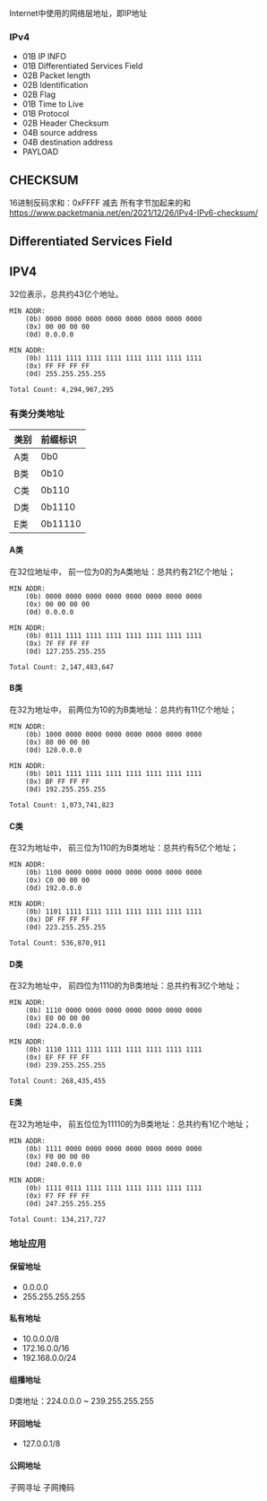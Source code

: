 Internet中使用的网络层地址，即IP地址




### IPv4

* 01B IP INFO
* 01B Differentiated Services Field
* 02B Packet length
* 02B Identification
* 02B Flag
* 01B Time to Live
* 01B Protocol
* 02B Header Checksum
* 04B source address
* 04B destination address
* PAYLOAD




CHECKSUM
------------

16进制反码求和：0xFFFF 减去 所有字节加起来的和
<https://www.packetmania.net/en/2021/12/26/IPv4-IPv6-checksum/>



Differentiated Services Field
------------------------------





## IPV4

32位表示，总共约43亿个地址。

```
MIN ADDR:
    (0b) 0000 0000 0000 0000 0000 0000 0000 0000
    (0x) 00 00 00 00
    (0d) 0.0.0.0

MIN ADDR:
    (0b) 1111 1111 1111 1111 1111 1111 1111 1111  
    (0x) FF FF FF FF
    (0d) 255.255.255.255

Total Count: 4,294,967,295
```

### 有类分类地址

| 类别 | 前缀标识 | 
|:---- |:------ |
| A类 | 0b0     | 
| B类 | 0b10    | 
| C类 | 0b110   |
| D类 | 0b1110  |
| E类 | 0b11110 |


#### A类

在32位地址中， 前一位为0的为A类地址：总共约有21亿个地址；

```
MIN ADDR:
    (0b) 0000 0000 0000 0000 0000 0000 0000 0000
    (0x) 00 00 00 00
    (0d) 0.0.0.0

MIN ADDR:
    (0b) 0111 1111 1111 1111 1111 1111 1111 1111
    (0x) 7F FF FF FF
    (0d) 127.255.255.255

Total Count: 2,147,483,647
```


#### B类

在32为地址中， 前两位为10的为B类地址：总共约有11亿个地址；

```
MIN ADDR:
    (0b) 1000 0000 0000 0000 0000 0000 0000 0000
    (0x) 80 00 00 00
    (0d) 128.0.0.0

MIN ADDR:
    (0b) 1011 1111 1111 1111 1111 1111 1111 1111  
    (0x) BF FF FF FF
    (0d) 192.255.255.255

Total Count: 1,073,741,823
```

#### C类

在32为地址中， 前三位为110的为B类地址：总共约有5亿个地址；

```
MIN ADDR:
    (0b) 1100 0000 0000 0000 0000 0000 0000 0000
    (0x) C0 00 00 00 
    (0d) 192.0.0.0

MIN ADDR:
    (0b) 1101 1111 1111 1111 1111 1111 1111 1111  
    (0x) DF FF FF FF
    (0d) 223.255.255.255

Total Count: 536,870,911
```

#### D类

在32为地址中， 前四位为1110的为B类地址：总共约有3亿个地址；

```
MIN ADDR:
    (0b) 1110 0000 0000 0000 0000 0000 0000 0000
    (0x) E0 00 00 00
    (0d) 224.0.0.0

MIN ADDR:
    (0b) 1110 1111 1111 1111 1111 1111 1111 1111  
    (0x) EF FF FF FF
    (0d) 239.255.255.255

Total Count: 268,435,455
```

#### E类

在32为地址中， 前五位位为11110的为B类地址：总共约有1亿个地址；

```
MIN ADDR:
    (0b) 1111 0000 0000 0000 0000 0000 0000 0000
    (0x) F0 00 00 00
    (0d) 240.0.0.0

MIN ADDR:
    (0b) 1111 0111 1111 1111 1111 1111 1111 1111  
    (0x) F7 FF FF FF
    (0d) 247.255.255.255

Total Count: 134,217,727
```

### 地址应用

#### 保留地址

* 0.0.0.0
* 255.255.255.255

#### 私有地址

* 10.0.0.0/8
* 172.16.0.0/16
* 192.168.0.0/24



#### 组播地址

D类地址：224.0.0.0 ~ 239.255.255.255

#### 环回地址

* 127.0.0.1/8

#### 公网地址





子网寻址
子网掩码
